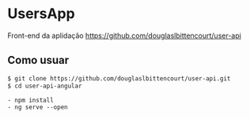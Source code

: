 # UsersApp

Front-end da aplidação https://github.com/douglaslbittencourt/user-api

## Como usuar

```sh
$ git clone https://github.com/douglaslbittencourt/user-api.git
$ cd user-api-angular
```
    - npm install
    - ng serve --open
